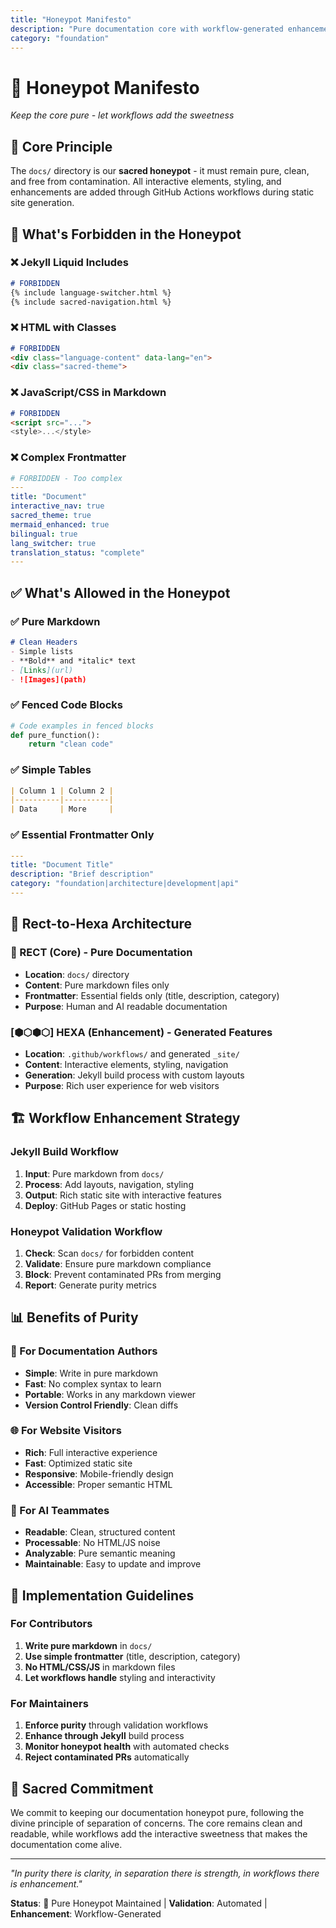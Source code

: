 ```yaml
---
title: "Honeypot Manifesto"
description: "Pure documentation core with workflow-generated enhancements"
category: "foundation"
---
```


# 🍯 Honeypot Manifesto
*Keep the core pure - let workflows add the sweetness*

## 🎯 Core Principle

The `docs/` directory is our **sacred honeypot** - it must remain pure, clean, and free from contamination. All interactive elements, styling, and enhancements are added through GitHub Actions workflows during static site generation.

## 🚫 What's Forbidden in the Honeypot

### ❌ Jekyll Liquid Includes
```markdown
# FORBIDDEN
{% include language-switcher.html %}
{% include sacred-navigation.html %}
```

### ❌ HTML with Classes
```markdown
# FORBIDDEN
<div class="language-content" data-lang="en">
<div class="sacred-theme">
```

### ❌ JavaScript/CSS in Markdown
```markdown
# FORBIDDEN
<script src="...">
<style>...</style>
```

### ❌ Complex Frontmatter
```yaml
# FORBIDDEN - Too complex
---
title: "Document"
interactive_nav: true
sacred_theme: true
mermaid_enhanced: true
bilingual: true
lang_switcher: true
translation_status: "complete"
---
```

## ✅ What's Allowed in the Honeypot

### ✅ Pure Markdown
```markdown
# Clean Headers
- Simple lists
- **Bold** and *italic* text
- [Links](url)
- ![Images](path)
```

### ✅ Fenced Code Blocks
```python
# Code examples in fenced blocks
def pure_function():
    return "clean code"
```

### ✅ Simple Tables
```markdown
| Column 1 | Column 2 |
|----------|----------|
| Data     | More     |
```

### ✅ Essential Frontmatter Only
```yaml
---
title: "Document Title"
description: "Brief description"
category: "foundation|architecture|development|api"
---
```

## 🔄 Rect-to-Hexa Architecture

### 🔲 RECT (Core) - Pure Documentation
- **Location**: `docs/` directory
- **Content**: Pure markdown files only
- **Frontmatter**: Essential fields only (title, description, category)
- **Purpose**: Human and AI readable documentation

### [⬢⬡⬢⬡] HEXA (Enhancement) - Generated Features
- **Location**: `.github/workflows/` and generated `_site/`
- **Content**: Interactive elements, styling, navigation
- **Generation**: Jekyll build process with custom layouts
- **Purpose**: Rich user experience for web visitors

## 🏗️ Workflow Enhancement Strategy

### Jekyll Build Workflow
1. **Input**: Pure markdown from `docs/`
2. **Process**: Add layouts, navigation, styling
3. **Output**: Rich static site with interactive features
4. **Deploy**: GitHub Pages or static hosting

### Honeypot Validation Workflow
1. **Check**: Scan `docs/` for forbidden content
2. **Validate**: Ensure pure markdown compliance
3. **Block**: Prevent contaminated PRs from merging
4. **Report**: Generate purity metrics

## 📊 Benefits of Purity

### 🍯 For Documentation Authors
- **Simple**: Write in pure markdown
- **Fast**: No complex syntax to learn
- **Portable**: Works in any markdown viewer
- **Version Control Friendly**: Clean diffs

### 🌐 For Website Visitors
- **Rich**: Full interactive experience
- **Fast**: Optimized static site
- **Responsive**: Mobile-friendly design
- **Accessible**: Proper semantic HTML

### 🤖 For AI Teammates
- **Readable**: Clean, structured content
- **Processable**: No HTML/JS noise
- **Analyzable**: Pure semantic meaning
- **Maintainable**: Easy to update and improve

## 🎯 Implementation Guidelines

### For Contributors
1. **Write pure markdown** in `docs/`
2. **Use simple frontmatter** (title, description, category)
3. **No HTML/CSS/JS** in markdown files
4. **Let workflows handle** styling and interactivity

### For Maintainers
1. **Enforce purity** through validation workflows
2. **Enhance through Jekyll** build process
3. **Monitor honeypot health** with automated checks
4. **Reject contaminated PRs** automatically

## 🙏 Sacred Commitment

We commit to keeping our documentation honeypot pure, following the divine principle of separation of concerns. The core remains clean and readable, while workflows add the interactive sweetness that makes the documentation come alive.

---

*"In purity there is clarity, in separation there is strength, in workflows there is enhancement."*

**Status**: 🍯 Pure Honeypot Maintained | **Validation**: Automated | **Enhancement**: Workflow-Generated